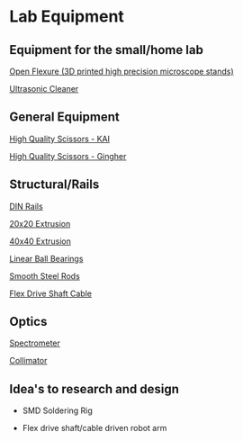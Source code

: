 # Lab Equipment
## Equipment for the small/home lab

[Open Flexure (3D printed high precision microscope stands)](https://openflexure.org/)

[Ultrasonic Cleaner](https://www.ebay.com.au/sch/i.html?_from=R40&_trksid=p2380057.m570.l1313&_nkw=ultrasonic+cleaner&_sacat=0)

## General Equipment

[High Quality Scissors - KAI](https://kaiscissors.com/)

[High Quality Scissors - Gingher](https://gingher.com/)

## Structural/Rails

[DIN Rails](https://duckduckgo.com/?t=ffab&q=DIN+rails&ia=web)

[20x20 Extrusion](https://duckduckgo.com/?t=ffab&q=20x20+aluminium+extrusion&ia=web)

[40x40 Extrusion](https://duckduckgo.com/?q=40x40+aluminium+extrusion&t=ffab&ia=web)

[Linear Ball Bearings](https://www.amazon.com/gp/product/B00X9H22SO/ref=as_li_tl?ie=UTF8&camp=1789&creative=9325&creativeASIN=B00X9H22SO&linkCode=as2&tag=phdev-20&linkId=ebadc6ddb7c56b0112d8da3fc05412b1)

[Smooth Steel Rods](https://www.aliexpress.com/item/32765592015.html)

[Flex Drive Shaft Cable](https://www.alibaba.com/product-detail/High-quality-flexible-drive-shaft-cable_60736214549.html)

## Optics

[Spectrometer](https://www.ebay.com.au/itm/283550563411)

[Collimator](https://www.ebay.com.au/itm/283987152120)

## Idea's to research and design

* SMD Soldering Rig

* Flex drive shaft/cable driven robot arm
